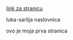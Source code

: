 [link za stranicu](https://github.com/fpehar/ATP22/index.html)

luka-sarlija naslovnica


ovo je moja prva stranica
